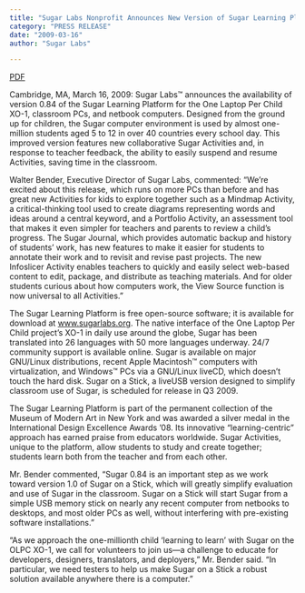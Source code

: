 ```yaml
---
title: "Sugar Labs Nonprofit Announces New Version of Sugar Learning Platform for Children, Runs on Netbooks and PCs"
category: "PRESS RELEASE"
date: "2009-03-16"
author: "Sugar Labs"

---
```

<!-- markdownlint-disable -->

[PDF](/assets/post-assets/press/SugarLabsPR_en_20090316.pdf)

Cambridge, MA, March 16, 2009: Sugar Labs™ announces the availability of version 0.84 of the Sugar Learning Platform for the One Laptop Per Child XO-1, classroom PCs, and netbook computers. Designed from the ground up for children, the Sugar computer environment is used by almost one-million students aged 5 to 12 in over 40 countries every school day. This improved version features new collaborative Sugar Activities and, in response to teacher feedback, the ability to easily suspend and resume Activities, saving time in the classroom.

Walter Bender, Executive Director of Sugar Labs, commented: “We’re excited about this release, which runs on more PCs than before and has great new Activities for kids to explore together such as a Mindmap Activity, a critical-thinking tool used to create diagrams representing words and ideas around a central keyword, and a Portfolio Activity, an assessment tool that makes it even simpler for teachers and parents to review a child’s progress. The Sugar Journal, which provides automatic backup and history of students’ work, has new features to make it easier for students to annotate their work and to revisit and revise past projects. The new Infoslicer Activity enables teachers to quickly and easily select web-based content to edit, package, and distribute as teaching materials. And for older students curious about how computers work, the View Source function is now universal to all Activities.”

The Sugar Learning Platform is free open-source software; it is available for download at www.sugarlabs.org. The native interface of the One Laptop Per Child project’s XO-1 in daily use around the globe, Sugar has been translated into 26 languages with 50 more languages underway. 24/7 community support is available online. Sugar is available on major GNU/Linux distributions, recent Apple Macintosh™ computers with virtualization, and Windows™ PCs via a GNU/Linux liveCD, which doesn’t touch the hard disk. Sugar on a Stick, a liveUSB version designed to simplify classroom use of Sugar, is scheduled for release in Q3 2009.

The Sugar Learning Platform is part of the permanent collection of the Museum of Modern Art in New York and was awarded a silver medal in the International Design Excellence Awards ’08. Its innovative “learning-centric” approach has earned praise from educators worldwide. Sugar Activities, unique to the platform, allow students to study and create together; students learn both from the teacher and from each other.

Mr. Bender commented, “Sugar 0.84 is an important step as we work toward version 1.0 of Sugar on a Stick, which will greatly simplify evaluation and use of Sugar in the classroom. Sugar on a Stick will start Sugar from a simple USB memory stick on nearly any recent computer from netbooks to desktops, and most older PCs as well, without interfering with pre-existing software installations.”

“As we approach the one-millionth child ‘learning to learn’ with Sugar on the OLPC XO-1, we call for volunteers to join us—a challenge to educate for developers, designers, translators, and deployers,” Mr. Bender said. “In particular, we need testers to help us make Sugar on a Stick a robust solution available anywhere there is a computer.”
